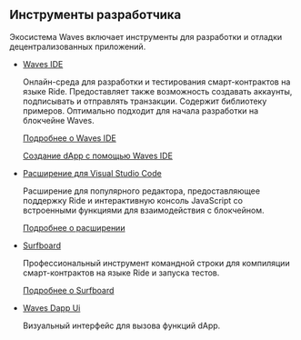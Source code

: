 ## Инструменты разработчика

Экосистема Waves включает инструменты для разработки и отладки децентрализованных приложений.

* [Waves IDE](https://waves-ide.com/)
   
   Онлайн-среда для разработки и тестирования смарт-контрактов на языке Ride. Предоставляет также возможность создавать аккаунты, подписывать и отправлять транзакции. Содержит библиотеку примеров. Оптимально подходит для начала разработки на блокчейне Waves.

   [Подробнее о Waves IDE](/ru/building-apps/smart-contracts/tools/waves-ide)

   [Создание dApp с помощью Waves IDE](/ru/building-apps/smart-contracts/writing-dapps)

* [Расширение для Visual Studio Code](https://marketplace.visualstudio.com/items?itemName=wavesplatform.waves-ride)

   Расширение для популярного редактора, предоставляющее поддержку Ride и интерактивную консоль JavaScript со встроенными функциями для взаимодействия с блокчейном.

   [Подробнее о расширении](/ru/building-apps/smart-contracts/tools/ride-vscode)

* [Surfboard](https://www.npmjs.com/package/@waves/surfboard)

   Профессиональный инструмент командной строки для компиляции смарт-контрактов на языке Ride и запуска тестов.

   [Подробнее о Surfboard](/ru/building-apps/smart-contracts/tools/surfboard)

* [Waves Dapp Ui](https://waves-dapp.com/)

   Визуальный интерфейс для вызова функций dApp.
